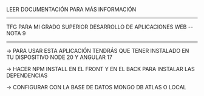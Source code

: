 
LEER DOCUMENTACIÓN PARA MÁS INFORMACIÓN

------------------------------------------------

TFG PARA MI GRADO SUPERIOR DESARROLLO DE APLICACIONES WEB -- NOTA 9

------------------------------------------------

-> PARA USAR ESTA APLICACIÓN TENDRÁS QUE TENER INSTALADO EN TU DISPOSITIVO NODE 20 Y ANGULAR 17

-> HACER NPM INSTALL EN EL FRONT Y EN EL BACK PARA INSTALAR LAS DEPENDENCIAS

-> CONFIGURAR CON LA BASE DE DATOS MONGO DB ATLAS O LOCAL
